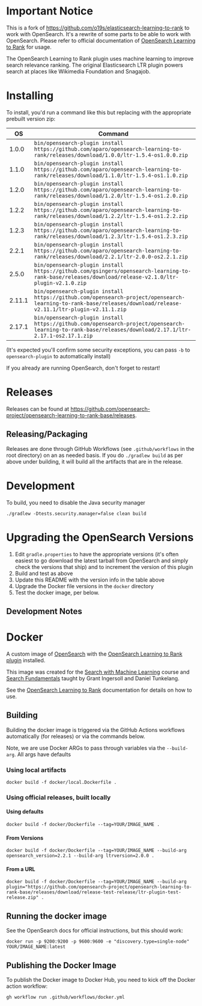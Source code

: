# Important Notice

This is a fork of https://github.com/o19s/elasticsearch-learning-to-rank to work with OpenSearch. It's a rewrite of some parts to be able to work with OpenSearch. Please refer to official documentation of [OpenSearch Learning to Rank](https://opensearch.org/docs/latest/search-plugins/ltr/index/) for usage.

The OpenSearch Learning to Rank plugin uses machine learning to improve search relevance ranking. The original Elasticsearch LTR plugin powers search at places like Wikimedia Foundation and Snagajob.

# Installing

To install, you'd run a command like this but replacing with the appropriate prebuilt version zip:

| OS    | Command                                                                                                                                    |
|-------|--------------------------------------------------------------------------------------------------------------------------------------------|
| 1.0.0 | `bin/opensearch-plugin install https://github.com/aparo/opensearch-learning-to-rank/releases/download/1.0.0/ltr-1.5.4-os1.0.0.zip`         |
| 1.1.0 | `bin/opensearch-plugin install https://github.com/aparo/opensearch-learning-to-rank/releases/download/1.1.0/ltr-1.5.4-os1.1.0.zip`         |
| 1.2.0 | `bin/opensearch-plugin install https://github.com/aparo/opensearch-learning-to-rank/releases/download/1.2.0/ltr-1.5.4-os1.2.0.zip`         |
| 1.2.2 | `bin/opensearch-plugin install https://github.com/aparo/opensearch-learning-to-rank/releases/download/1.2.2/ltr-1.5.4-os1.2.2.zip`         |
| 1.2.3 | `bin/opensearch-plugin install https://github.com/aparo/opensearch-learning-to-rank/releases/download/1.2.3/ltr-1.5.4-os1.2.3.zip`         |
| 2.2.1 | `bin/opensearch-plugin install https://github.com/aparo/opensearch-learning-to-rank/releases/download/2.2.1/ltr-2.0.0-os2.2.1.zip`         |
| 2.5.0 | `bin/opensearch-plugin install https://github.com/gsingers/opensearch-learning-to-rank-base/releases/download/release-v2.1.0/ltr-plugin-v2.1.0.zip` |
| 2.11.1 | `bin/opensearch-plugin install https://github.com/opensearch-project/opensearch-learning-to-rank-base/releases/download/release-v2.11.1/ltr-plugin-v2.11.1.zip` |
| 2.17.1 | `bin/opensearch-plugin install https://github.com/opensearch-project/opensearch-learning-to-rank-base/releases/download/2.17.1/ltr-2.17.1-os2.17.1.zip` |

(It's expected you'll confirm some security exceptions, you can pass `-b` to `opensearch-plugin` to automatically install)

If you already are running OpenSearch, don't forget to restart!

# Releases

Releases can be found at https://github.com/opensearch-project/opensearch-learning-to-rank-base/releases.

## Releasing/Packaging

Releases are done through GitHub Workflows (see `.github/workflows` in the root directory) on an as needed basis.  If you do `./gradlew build` as per above under building,
it will build all the artifacts that are in the release.

# Development

To build, you need to disable the Java security manager

```
./gradlew -Dtests.security.manager=false clean build
```

# Upgrading the OpenSearch Versions

1. Edit `gradle.properties` to have the appropriate versions (it's often easiest to go download the latest tarball from OpenSearch and simply check the versions that ship) and to increment the version of this plugin
2. Build and test as above
3. Update this README with the version info in the table above
4. Upgrade the Docker file versions in the `docker` directory
5. Test the docker image, per below.

## Development Notes

# Docker

A custom image of [OpenSearch](https://hub.docker.com/r/opensearchproject/opensearch) with the [OpenSearch Learning to Rank plugin](https://github.com/opensearch-project/opensearch-learning-to-rank-base) installed.

This image was created for the [Search with Machine Learning](https://corise.com/course/search-with-machine-learning?utm_source=daniel) course and [Search Fundamentals](https://corise.com/course/search-fundamentals?utm_source=daniel) taught by Grant Ingersoll and Daniel Tunkelang.

See the [OpenSearch Learning to Rank](https://opensearch.org/docs/latest/search-plugins/ltr/index/) documentation for details on how to use.

## Building

Building the docker image is triggered via the GitHub Actions workflows automatically (for releases) or via the commands below.

Note, we are use Docker ARGs to pass through variables via the `--build-arg`.  All args have defaults

### Using local artifacts

```
docker build -f docker/local.Dockerfile .
```

### Using official releases, built locally

#### Using defaults

```
docker build -f docker/Dockerfile --tag=YOUR/IMAGE_NAME .
```

#### From Versions

```
docker build -f docker/Dockerfile --tag=YOUR/IMAGE_NAME --build-arg opensearch_version=2.2.1 --build-arg ltrversion=2.0.0 .
```

#### From a URL

```
docker build -f docker/Dockerfile --tag=YOUR/IMAGE_NAME --build-arg plugin="https://github.com/opensearch-project/opensearch-learning-to-rank-base/releases/download/release-test-release/ltr-plugin-test-release.zip" .
```

## Running the docker image

See the OpenSearch docs for official instructions, but this should work:

```
docker run -p 9200:9200 -p 9600:9600 -e "discovery.type=single-node" YOUR/IMAGE_NAME:latest
```

## Publishing the Docker Image
                                                
To publish the Docker image to Docker Hub, you need to kick off the Docker action workflow:

```
gh workflow run .github/workflows/docker.yml         
```
